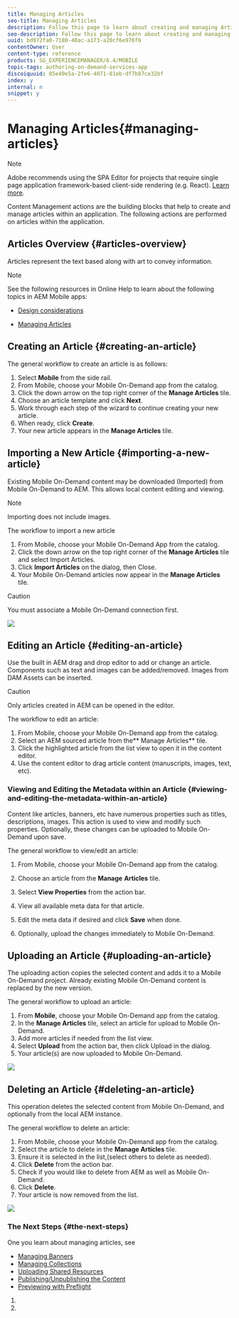 ```yaml
---
title: Managing Articles
seo-title: Managing Articles
description: Follow this page to learn about creating and managing Articles.
seo-description: Follow this page to learn about creating and managing Articles.
uuid: bd972fa0-7180-40ac-a173-a20cf6e976f6
contentOwner: User
content-type: reference
products: SG_EXPERIENCEMANAGER/6.4/MOBILE
topic-tags: authoring-on-demand-services-app
discoiquuid: 05e49e5a-2fe6-4071-81eb-df7b87ce32bf
index: y
internal: n
snippet: y
---
```


# Managing Articles{#managing-articles}

>[!NOTE]
>
>Adobe recommends using the SPA Editor for projects that require single page application framework-based client-side rendering (e.g. React). [Learn more](../../sites/developing/using/spa-overview.md).

Content Management actions are the building blocks that help to create and manage articles within an application. The following actions are performed on articles within the application.

## Articles Overview {#articles-overview}

Articles represent the text based along with art to convey information.

>[!NOTE]
>
>See the following resources in Online Help to learn about the following topics in AEM Mobile apps:
>
>* [Design considerations](https://helpx.adobe.com/digital-publishing-solution/help/design-app.html)
>
>* [Managing Articles](https://helpx.adobe.com/digital-publishing-solution/help/creating-articles.html)
>

## Creating an Article {#creating-an-article}

The general workflow to create an article is as follows:

1. Select **Mobile** from the side rail.
1. From Mobile, choose your Mobile On-Demand app from the catalog.
1. Click the down arrow on the top right corner of the **Manage Articles** tile.
1. Choose an article template and click **Next**.
1. Work through each step of the wizard to continue creating your new article.
1. When ready, click **Create**.
1. Your new article appears in the **Manage Articles** tile.

## Importing a New Article {#importing-a-new-article}

Existing Mobile On-Demand content may be downloaded (Imported) from Mobile On-Demand to AEM. This allows local content editing and viewing.

>[!NOTE]
>
>Importing does not include images.

The workflow to import a new article

1. From Mobile, choose your Mobile On-Demand App from the catalog.
1. Click the down arrow on the top right corner of the **Manage Articles** tile and select Import Articles.
1. Click **Import Articles** on the dialog, then Close.
1. Your Mobile On-Demand articles now appear in the **Manage Articles** tile.

>[!CAUTION]
>
>You must associate a Mobile On-Demand connection first.

![](assets/chlimage_1-3.gif)

## Editing an Article {#editing-an-article}

Use the built in AEM drag and drop editor to add or change an article. Components such as text and images can be added/removed. Images from DAM Assets can be inserted.

>[!CAUTION]
>
>Only articles created in AEM can be opened in the editor.

The workflow to edit an article:

1. From Mobile, choose your Mobile On-Demand app from the catalog.
1. Select an AEM sourced article from the** Manage Articles** tile.
1. Click the highlighted article from the list view to open it in the content editor.
1. Use the content editor to drag article content (manuscripts, images, text, etc).

### Viewing and Editing the Metadata within an Article {#viewing-and-editing-the-metadata-within-an-article}

Content like articles, banners, etc have numerous properties such as titles, descriptions, images. This action is used to view and modify such properties. Optionally, these changes can be uploaded to Mobile On-Demand upon save.

The general workflow to view/edit an article:

1. From Mobile, choose your Mobile On-Demand app from the catalog.
1. Choose an article from the **Manage** **Articles** tile.

1. Select **View Properties** from the action bar.
1. View all available meta data for that article.
1. Edit the meta data if desired and click **Save** when done.
1. Optionally, upload the changes immediately to Mobile On-Demand.

## Uploading an Article {#uploading-an-article}

The uploading action copies the selected content and adds it to a Mobile On-Demand project. Already existing Mobile On-Demand content is replaced by the new version.

The general workflow to upload an article:

1. From **Mobile**, choose your Mobile On-Demand app from the catalog.
1. In the **Manage Articles** tile, select an article for upload to Mobile On-Demand.
1. Add more articles if needed from the list view.
1. Select **Upload** from the action bar, then click Upload in the dialog.
1. Your article(s) are now uploaded to Mobile On-Demand.

![](assets/chlimage_1-4.gif)

## Deleting an Article {#deleting-an-article}

This operation deletes the selected content from Mobile On-Demand, and optionally from the local AEM instance.

The general workflow to delete an article:

1. From Mobile, choose your Mobile On-Demand app from the catalog.
1. Select the article to delete in the **Manage Articles** tile.
1. Ensure it is selected in the list,(select others to delete as needed).
1. Click **Delete** from the action bar.
1. Check if you would like to delete from AEM as well as Mobile On-Demand.
1. Click **Delete**.
1. Your article is now removed from the list.

![](assets/chlimage_1-5.gif)

### The Next Steps {#the-next-steps}

One you learn about managing articles, see

* [Managing Banners](../../mobile/using/mobile-on-demand-managing-banners.md)
* [Managing Collections](../../mobile/using/mobile-on-demand-managing-collections.md)
* [Uploading Shared Resources](../../mobile/using/mobile-on-demand-shared-resources.md)
* [Publishing/Unpublishing the Content](../../mobile/using/mobile-on-demand-publishing-unpublishing.md)
* [Previewing with Preflight](../../mobile/using/aem-mobile-manage-ondemand-services.md)

1.

1.

